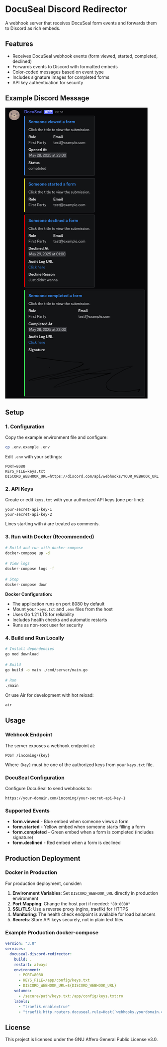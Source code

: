 # DocuSeal Discord Redirector

A webhook server that receives DocuSeal form events and forwards them to Discord as rich embeds.

## Features

- Receives DocuSeal webhook events (form viewed, started, completed, declined)
- Forwards events to Discord with formatted embeds
- Color-coded messages based on event type
- Includes signature images for completed forms
- API key authentication for security

## Example Discord Message

![Example Discord Message](docs/example.png)

## Setup

### 1. Configuration

Copy the example environment file and configure:

```bash
cp .env.example .env
```

Edit `.env` with your settings:

```env
PORT=8080
KEYS_FILE=keys.txt
DISCORD_WEBHOOK_URL=https://discord.com/api/webhooks/YOUR_WEBHOOK_URL
```

### 2. API Keys

Create or edit `keys.txt` with your authorized API keys (one per line):

```
your-secret-api-key-1
your-secret-api-key-2
```

Lines starting with `#` are treated as comments.

### 3. Run with Docker (Recommended)

```bash
# Build and run with docker-compose
docker-compose up -d

# View logs
docker-compose logs -f

# Stop
docker-compose down
```

**Docker Configuration:**

- The application runs on port 8080 by default
- Mount your `keys.txt` and `.env` files from the host
- Uses Go 1.21 LTS for reliability
- Includes health checks and automatic restarts
- Runs as non-root user for security

### 4. Build and Run Locally

```bash
# Install dependencies
go mod download

# Build
go build -o main ./cmd/server/main.go

# Run
./main
```

Or use Air for development with hot reload:

```bash
air
```

## Usage

### Webhook Endpoint

The server exposes a webhook endpoint at:

```
POST /incoming/{key}
```

Where `{key}` must be one of the authorized keys from your `keys.txt` file.

### DocuSeal Configuration

Configure DocuSeal to send webhooks to:

```
https://your-domain.com/incoming/your-secret-api-key-1
```

### Supported Events

- **form.viewed** - Blue embed when someone views a form
- **form.started** - Yellow embed when someone starts filling a form
- **form.completed** - Green embed when a form is completed (includes signature)
- **form.declined** - Red embed when a form is declined

## Production Deployment

### Docker in Production

For production deployment, consider:

1. **Environment Variables**: Set `DISCORD_WEBHOOK_URL` directly in production environment
2. **Port Mapping**: Change the host port if needed: `"80:8080"`
3. **SSL/TLS**: Use a reverse proxy (nginx, traefik) for HTTPS
4. **Monitoring**: The health check endpoint is available for load balancers
5. **Secrets**: Store API keys securely, not in plain text files

### Example Production docker-compose

```yaml
version: "3.8"
services:
  docuseal-discord-redirector:
    build: .
    restart: always
    environment:
      - PORT=8080
      - KEYS_FILE=/app/config/keys.txt
      - DISCORD_WEBHOOK_URL=${DISCORD_WEBHOOK_URL}
    volumes:
      - /secure/path/keys.txt:/app/config/keys.txt:ro
    labels:
      - "traefik.enable=true"
      - "traefik.http.routers.docuseal.rule=Host(`webhooks.yourdomain.com`)"
```

## License

This project is licensed under the GNU Affero General Public License v3.0.
